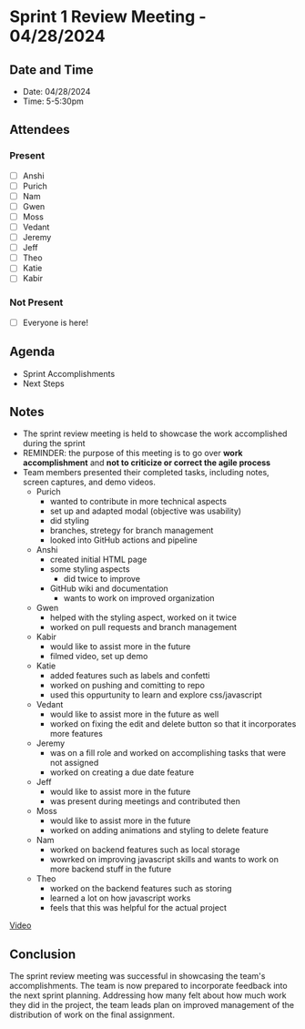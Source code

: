 # Sprint 1 Review Meeting - 04/28/2024

## Date and Time
- Date: 04/28/2024
- Time: 5-5:30pm

## Attendees
### Present
- [ ] Anshi
- [ ] Purich
- [ ] Nam
- [ ] Gwen
- [ ] Moss
- [ ] Vedant
- [ ] Jeremy
- [ ] Jeff
- [ ] Theo
- [ ] Katie
- [ ] Kabir
### Not Present
- [ ] Everyone is here!

## Agenda
- Sprint Accomplishments 
- Next Steps

## Notes
- The sprint review meeting is held to showcase the work accomplished during the sprint
- REMINDER: the purpose of this meeting is to go over **work accomplishment** and **not to criticize or correct the agile process**
- Team members presented their completed tasks, including notes, screen captures, and demo videos.
    - Purich
        - wanted to contribute in more technical aspects
        - set up and adapted modal (objective was usability)
        - did styling
        - branches, stretegy for branch management
        - looked into GitHub actions and pipeline
    - Anshi
        - created initial HTML page
        - some styling aspects 
            - did twice to improve
        - GitHub wiki and documentation 
            - wants to work on improved organization
    - Gwen
        - helped with the styling aspect, worked on it twice
        - worked on pull requests and branch management
    - Kabir
        - would like to assist more in the future
        - filmed video, set up demo 
    - Katie
        - added features such as labels and confetti
        - worked on pushing and comitting to repo
        - used this oppurtunity to learn and explore css/javascript
    - Vedant
        - would like to assist more in the future as well
        - worked on fixing the edit and delete button so that it incorporates more features
    - Jeremy
        - was on a fill role and worked on accomplishing tasks that were not assigned
        - worked on creating a due date feature
    - Jeff
        - would like to assist more in the future
        - was present during meetings and contributed then
    - Moss
        - would like to assist more in the future
        - worked on adding animations and styling to delete feature
    - Nam
        - worked on backend features such as local storage
        - wowrked on improving javascript skills and wants to work on more backend stuff in the future
    - Theo
        - worked on the backend features such as storing
        - learned a lot on how javascript works 
        - feels that this was helpful for the actual project

[Video](meeting-files/042824-sprint-1-review.mp4)

## Conclusion
The sprint review meeting was successful in showcasing the team's accomplishments. The team is now prepared to incorporate feedback into the next sprint planning. Addressing how many felt about how much work they did in the project, the team leads plan on improved management of the distribution of work on the final assignment. 
